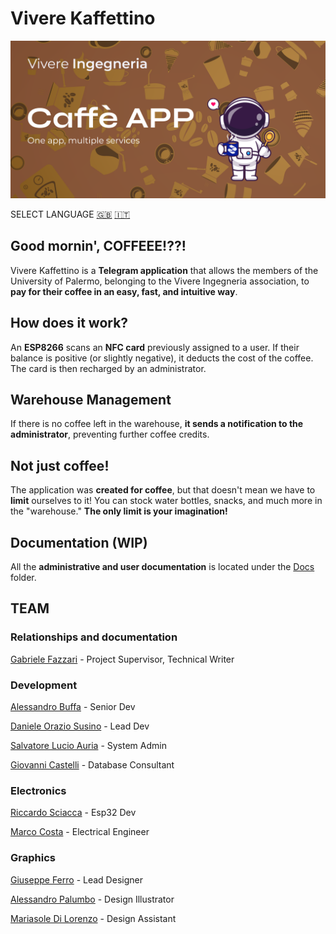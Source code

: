 # Vivere Kaffettino

![Project's banner](./Resources/Banners/Banner_ENG.png)

SELECT LANGUAGE [🇬🇧](./README.md) [🇮🇹](./Docs/README.ita.md)

## Good mornin', COFFEEE!??!

Vivere Kaffettino is a **Telegram application** that allows the members of the University of Palermo, belonging to the Vivere Ingegneria association, to **pay for their coffee in an easy, fast, and intuitive way**.

## How does it work?

An **ESP8266** scans an **NFC card** previously assigned to a user. If their balance is positive (or slightly negative), it deducts the cost of the coffee. The card is then recharged by an administrator.

## Warehouse Management

If there is no coffee left in the warehouse, **it sends a notification to the administrator**, preventing further coffee credits.

## Not just coffee!

The application was **created for coffee**, but that doesn't mean we have to **limit** ourselves to it! You can stock water bottles, snacks, and much more in the "warehouse." **The only limit is your imagination!**

## Documentation (WIP)

All the **administrative and user documentation** is located under the [Docs](./Docs) folder.

## TEAM

### Relationships and documentation

[Gabriele Fazzari](https://www.linkedin.com/in/gabriele-fazzari-0b79241bb/) - Project Supervisor, Technical Writer

### Development

[Alessandro Buffa](https://github.com/ExalFabu) - Senior Dev

[Daniele Orazio Susino](https://www.linkedin.com/in/susinodaniele/) - Lead Dev

[Salvatore Lucio Auria](https://www.linkedin.com/in/salvatore-lucio-auria-15a680210/https://www.linkedin.com/in/salvatore-lucio-auria-15a680210/) - System Admin

[Giovanni Castelli](https://www.linkedin.com/in/giovanni-castelli02/) - Database Consultant

### Electronics

[Riccardo Sciacca](https://www.linkedin.com/in/riccardo-sciacca-831357218/) - Esp32 Dev

[Marco Costa](https://www.linkedin.com/in/marco-costa-599b91160/) - Electrical Engineer

### Graphics

[Giuseppe Ferro](https://www.linkedin.com/in/giuseppe-ferro2516/) - Lead Designer

[Alessandro Palumbo](https://www.linkedin.com/in/alessandro-palumbo-719577226/) - Design Illustrator

[Mariasole Di Lorenzo](https://www.linkedin.com/in/mariasoledilorenzo/) - Design Assistant
